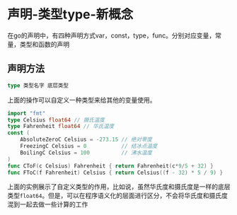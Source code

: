 # 声明-类型type-新概念

在go的声明中，有四种声明方式var，const，type，func。分别对应变量，常量，类型和函数的声明

## 声明方法

```Go
type 类型名字 底层类型
```

上面的操作可以自定义一种类型来给其他的变量使用。

```Go
import "fmt"
type Celsius float64 // 摄氏温度
type Fahrenheit float64 // 华氏温度
const (
    AbsoluteZeroC Celsius = -273.15 // 绝对零度
    FreezingC Celsius = 0 			// 结冰点温度
    BoilingC Celsius = 100			// 沸水温度
)
func CToF(c Celsius) Fahrenheit { return Fahrenheit(c*9/5 + 32) }
func FToC(f Fahrenheit) Celsius { return Celsius((f - 32) * 5 / 9) }
```

上面的实例展示了自定义类型的作用，比如说，虽然华氏度和摄氏度是一样的底层类型`float64`。但是，可以在程序语义化的层面进行区分，不会将华氏度和摄氏度混到一起去做一些计算的工作

